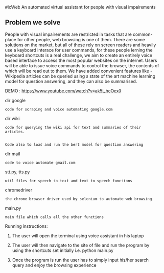 #icWeb
An automated virtual assistant for people with visual impairements

## Problem we solve
People with visual impairements are restricted in tasks that are common-place for other people, web browsing is one of them. There are some solutions on the market, but all of these rely on screen readers and heavily use a keyboard interace for user commands, for these people lerning the keyboard shortcuts is a real challenge, we aim to create an entirely voice based interface to access the most popular websites on the internet. Users will be able to issue voice commands to control the browser, the contents of which will be read out to them. We have added convenient features like - Wikipedia articles can be queried using a state of the art machine learning model for question answering, and they can also be summarised.

DEMO : https://www.youtube.com/watch?v=ak5i_hcOex0



dir google


    code for scraping and voice automating google.com


dir wiki


    code for querying the wiki api for text and summaries of their articles.


    Code also to load and run the bert model for question answering


dir mail


    code to voice automate gmail.com


stt.py, tts.py


    util files for speech to text and text to speech functions

chromedriver


    the chrome browser driver used by selenium to automate web browsing
    
    
main.py


    main file which calls all the other functions

Running instructions: 


1. The user will open the terminal using voice assistant in his laptop


2. The user will then navigate to the site of file and run the program by using the shortcuts set initially i.e. python main.py 


3. Once the program is run the user has to simply input his/her search query and enjoy the browsing experience
